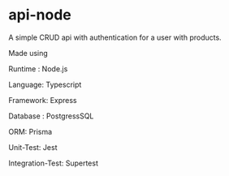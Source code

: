 # api-node

A simple CRUD api with authentication for a user with products.

Made using


Runtime : Node.js

Language: Typescript

Framework: Express

Database : PostgressSQL

ORM: Prisma

Unit-Test: Jest

Integration-Test: Supertest
